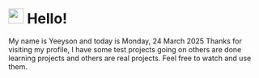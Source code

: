  <h1>
    <img src="https://emojis.slackmojis.com/emojis/images/1643510097/45343/hi.gif?1643510097" width="30"/> 
    Hello!
 </h1>
 <p>
    My name is Yeeyson and today is Monday, 24 March 2025
    Thanks for visiting my profile, I have some test projects going on others are done learning projects and others are real projects.
    Feel free to watch and use them.
 </p>